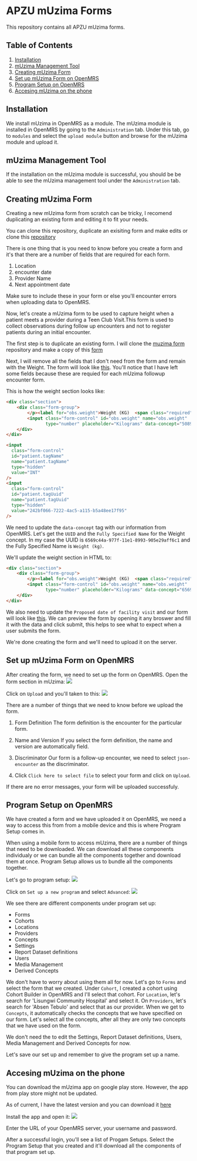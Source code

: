 # APZU mUzima Forms

This repository contains all APZU mUzima forms.

## Table of Contents

1. [Installation](#installation)
2. [mUzima Management Tool](#muzima-management-tool)
3. [Creating mUzima Form](#creating-muzima-form)
4. [Set up mUzima Form on OpenMRS](#set-up-muzima-form-on-openmrs)
5. [Program Setup on OpenMRS](#program-setup-on-openmrs)
6. [Accesing mUzima on the phone](#accesing-muzima-on-the-phone)

## Installation

We install mUzima in OpenMRS as a module. The mUzima module is installed in OpenMRS by going to the `Administration` tab. Under this tab, go to `modules` and select the `upload module` button and browse for the mUzima module and upload it.

## mUzima Management Tool

If the installation on the mUzima module is successful, you should be be able to see the mUzima management tool under the `Administration` tab.

## Creating mUzima Form

Creating a new mUzima form from scratch can be tricky, I recomend duplicating an existing form and editing it to fit your needs.

You can clone this repository, duplicate an exisiting form and make edits or clone this [repository](https://github.com/muzima/muzima-form)

There is one thing that is you need to know before you create a form and it's that there are a number of fields that are required for each form.

1. Location
2. encounter date
3. Provider Name
4. Next appointment date

Make sure to include these in your form or else you'll encounter errors when uploading data to OpenMRS.

Now, let's create a mUzima form to be used to capture height when a patient meets a provider during a Teen Club Visit.This form is used to collect observations during follow up encounters and not to register patients during an initial encounter.

The first step is to duplicate an existing form. I will clone the [muzima form](https://github.com/muzima/muzima-form) repository and make a copy of this [form](https://github.com/muzima/muzima-form/blob/master/ScreeningEncounterForm.html)

Next, I will remove all the fields that I don't need from the form and remain with the Weight. The form will look like [this](./step2.html). You'll notice that I have left some fields because these are requied for each mUzima followup encounter form.

This is how the weight section looks like:

```html
<div class="section">
    <div class="form-group">
        </p><label for="obs.weight">Weight (KG)  <span class="required">*</span></label>
        <input class="form-control" id="obs.weight" name="obs.weight"
               type="number" placeholder="Kilograms" data-concept="5089^WEIGHT (KG)^99DCT" required="required">
    </div>
</div>
```

```html
<input
  class="form-control"
  id="patient.tagName"
  name="patient.tagName"
  type="hidden"
  value="INT"
/>
<input
  class="form-control"
  id="patient.tagUuid"
  name="patient.tagUuid"
  type="hidden"
  value="242bf066-7222-4ac5-a115-b5a48ee17f95"
/>
```

We need to update the `data-concept` tag with our information from OpenMRS. Let's get the `UUID` and the `Fully Specified Name` for the Weight concept.
In my case the UUID is `6569c44a-977f-11e1-8993-905e29aff6c1` and the Fully Specified Name is `Weight (kg)`.

We'll update the weight section in HTML to:

```html
<div class="section">
    <div class="form-group">
        </p><label for="obs.weight">Weight (KG)  <span class="required">*</span></label>
        <input class="form-control" id="obs.weight" name="obs.weight"
               type="number" placeholder="Kilograms" data-concept="6569c44a-977f-11e1-8993-905e29aff6c1^Weight (kg)^99DCT" required="required">
    </div>
</div>
```

We also need to update the `Proposed date of facility visit` and our form will look like [this](./step4.html). We can preview the form by opening it any broswer and fill it with the data and click submit, this helps to see what to expect when a user submits the form.

We're done creating the form and we'll need to upload it on the server.

## Set up mUzima Form on OpenMRS

After creating the form, we need to set up the form on OpenMRS. Open the form section in mUzima:
![](./images/form%20section.png)

Click on `Upload` and you'll taken to this:
![](./images/upload-form.png)

There are a number of things that we need to know before we upload the form.

1. Form Definition
   The form definition is the encounter for the particular form.

2. Name and Version
   If you select the form definition, the name and version are automatically field.

3. Discriminator
   Our form is a follow-up encounter, we need to select `json-encounter` as the discriminator.

4. Click `Click here to select file` to select your form and click on `Upload`.

If there are no error messages, your form will be uploaded successfuly.

## Program Setup on OpenMRS

We have created a form and we have uploaded it on OpenMRS, we need a way to access this from from a mobile device and this is where Program Setup comes in.

When using a mobile form to access mUzima, there are a number of things that need to be downloaded. We can download all these components individualy or we can bundle all the components together and download them at once. Program Setup allows us to bundle all the components together.

Let's go to program setup:
![](./images/program%20setup.png)

Click on `Set up a new program` and select `Advanced`:
![](./images/program%20setup%201.png)

We see there are different components under program set up:

- Forms
- Cohorts
- Locations
- Providers
- Concepts
- Settings
- Report Dataset definitions
- Users
- Media Management
- Derived Concepts

We don't have to worry about using them all for now. Let's go to `Forms` and select the form that we created. Under `Cohort`, I created a cohort using Cohort Builder in OpenMRS and I'll select that cohort. For `Location`, let's search for 'Lisungwi Community Hospital' and select it. On `Providers`, let's search for 'Absen Tebulo' and select that as our provider. When we get to `Concepts`, it automatically checks the concepts that we have specified on our form. Let's select all the concepts, after all they are only two concepts that we have used on the form.

We don't need the to edit the Settings, Report Dataset definitions, Users, Media Management and Derived Concepts for now.

Let's save our set up and remember to give the program set up a name.

## Accesing mUzima on the phone

You can download the mUzima app on google play store. However, the app from play store might not be updated.

As of current, I have the latest version and you can download it [here](./apk/muzima-android-debug-3.3.2-SNAPSHOT.apk)

Install the app and open it:
![](./images/muzima%20login.jpg)

Enter the URL of your OpenMRS server, your username and password.

After a successful login, you'll see a list of Progam Setups. Select the Program Setup that you created and it'll download all the components of that program set up.
